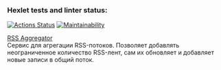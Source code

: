 ### Hexlet tests and linter status:
[![Actions Status](https://github.com/artem-mar/frontend-project-lvl3/workflows/hexlet-check/badge.svg)](https://github.com/artem-mar/frontend-project-lvl3/actions)
[![Maintainability](https://api.codeclimate.com/v1/badges/ba0633dfbec8513182d6/maintainability)](https://codeclimate.com/github/artem-mar/frontend-project-lvl3/maintainability)

[RSS Aggregator](https://frontend-project-lvl3-phi-dun.vercel.app/)  
Сервис для агрегации RSS-потоков. Позволяет добавлять неограниченное количество RSS-лент, сам их обновляет и добавляет новые записи в общий поток.